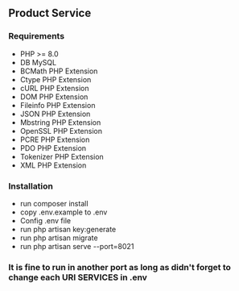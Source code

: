 ## Product Service
### Requirements
- PHP >= 8.0
- DB MySQL
- BCMath PHP Extension
- Ctype PHP Extension
- cURL PHP Extension
- DOM PHP Extension
- Fileinfo PHP Extension
- JSON PHP Extension
- Mbstring PHP Extension
- OpenSSL PHP Extension
- PCRE PHP Extension
- PDO PHP Extension
- Tokenizer PHP Extension
- XML PHP Extension

### Installation
- run composer install
- copy .env.example to .env
- Config .env file
- run php artisan key:generate
- run php artisan migrate
- run php artisan serve --port=8021

### It is fine to run in another port as long as didn't forget to change each URI SERVICES in .env
